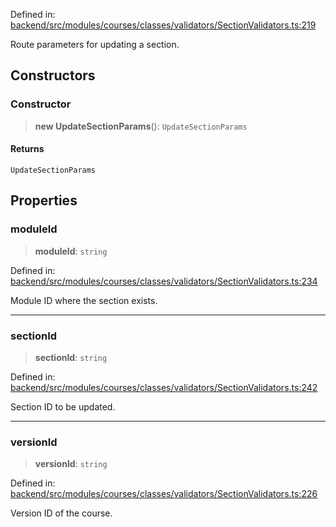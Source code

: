 Defined in: [backend/src/modules/courses/classes/validators/SectionValidators.ts:219](https://github.com/continuousactivelearning/vibe/blob/4a4fd41682dd9274e95c74d5ff310441c462b96e/backend/src/modules/courses/classes/validators/SectionValidators.ts#L219)

Route parameters for updating a section.

## Constructors

### Constructor

> **new UpdateSectionParams**(): `UpdateSectionParams`

#### Returns

`UpdateSectionParams`

## Properties

### moduleId

> **moduleId**: `string`

Defined in: [backend/src/modules/courses/classes/validators/SectionValidators.ts:234](https://github.com/continuousactivelearning/vibe/blob/4a4fd41682dd9274e95c74d5ff310441c462b96e/backend/src/modules/courses/classes/validators/SectionValidators.ts#L234)

Module ID where the section exists.

***

### sectionId

> **sectionId**: `string`

Defined in: [backend/src/modules/courses/classes/validators/SectionValidators.ts:242](https://github.com/continuousactivelearning/vibe/blob/4a4fd41682dd9274e95c74d5ff310441c462b96e/backend/src/modules/courses/classes/validators/SectionValidators.ts#L242)

Section ID to be updated.

***

### versionId

> **versionId**: `string`

Defined in: [backend/src/modules/courses/classes/validators/SectionValidators.ts:226](https://github.com/continuousactivelearning/vibe/blob/4a4fd41682dd9274e95c74d5ff310441c462b96e/backend/src/modules/courses/classes/validators/SectionValidators.ts#L226)

Version ID of the course.
